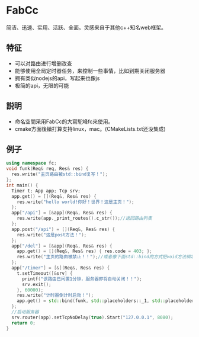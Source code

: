 # FabCc
简洁、迅速、实用、活跃、全面。灵感来自于其他c++知名web框架。

## 特征
- 可以对路由进行增删改查
- 能够使用全局定时器任务，来控制一些事情，比如到期关闭服务器
- 拥有类似nodejs的api，写起来也像js
- 极简的api，无限的可能

## 説明
- 命名空間采用FabCc的大寫駝峰fc來使用。
- cmake方面後續打算支持linux，mac。(CMakeLists.txt还没集成)

## 例子
```c++
using namespace fc;
void funk(Req& req, Res& res) {
  res.write("主页路由被std::bind复写！");
};
int main() {
  Timer t; App app; Tcp srv;
  app.get() = [](Req&, Res& res) {
	res.write("hello world!你好！世界！这是主页！");
  };
  app["/api"] = [&app](Req&, Res& res) {
	res.write(app._print_routes().c_str());//返回路由列表
  };
  app.post("/api") = [](Req&, Res& res) {
	res.write("这是post方法！");
  };
  app["/del"] = [&app](Req&, Res& res) {
	app.get() = [](Req&, Res& res) { res.code = 403; };
	res.write("主页的路由被禁止！！");//或者像下面std::bind的方式把void方法绑定都行
  };
  app["/timer"] = [&](Req&, Res& res) {
	t.setTimeout([&srv] {
	  printf("该路由已闲置1分钟，服务器即将自动关闭！！");
	  srv.exit();
	}, 60000);
	res.write("计时器倒计时启动！");
	app.get() = std::bind(funk, std::placeholders::_1, std::placeholders::_2);
  };
  //启动服务器
  srv.router(app).setTcpNoDelay(true).Start("127.0.0.1", 8080);
  return 0;
}
```

